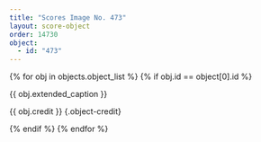 ```yaml
---
title: "Scores Image No. 473"
layout: score-object
order: 14730
object:
  - id: "473"
---
```


{% for obj in objects.object_list %}
{% if obj.id == object[0].id %}

{{ obj.extended_caption }}

{{ obj.credit }} {.object-credit}

{% endif %}
{% endfor %}
